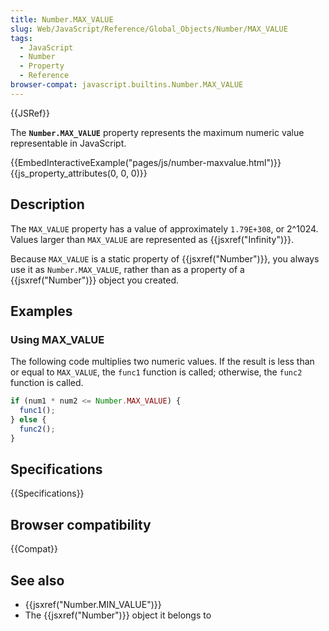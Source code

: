 ```yaml
---
title: Number.MAX_VALUE
slug: Web/JavaScript/Reference/Global_Objects/Number/MAX_VALUE
tags:
  - JavaScript
  - Number
  - Property
  - Reference
browser-compat: javascript.builtins.Number.MAX_VALUE
---
```

{{JSRef}}

The **`Number.MAX_VALUE`** property represents the maximum numeric value
representable in JavaScript.

{{EmbedInteractiveExample("pages/js/number-maxvalue.html")}}{{js_property_attributes(0, 0, 0)}}

## Description

The `MAX_VALUE` property has a value of approximately `1.79E+308`, or 2^1024.
Values larger than `MAX_VALUE` are represented as {{jsxref("Infinity")}}.

Because `MAX_VALUE` is a static property of {{jsxref("Number")}}, you
always use it as `Number.MAX_VALUE`, rather than as a property of a
{{jsxref("Number")}} object you created.

## Examples

### Using MAX_VALUE

The following code multiplies two numeric values. If the result is less than or
equal to `MAX_VALUE`, the `func1` function is called; otherwise, the `func2`
function is called.

```js
if (num1 * num2 <= Number.MAX_VALUE) {
  func1();
} else {
  func2();
}
```

## Specifications

{{Specifications}}

## Browser compatibility

{{Compat}}

## See also

- {{jsxref("Number.MIN_VALUE")}}
- The {{jsxref("Number")}} object it belongs to
